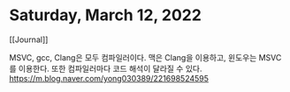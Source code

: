 # Saturday, March 12, 2022

[[Journal]]

MSVC, gcc, Clang은 모두 컴파일러이다. 맥은 Clang을 이용하고, 윈도우는 MSVC를 이용한다. 또한 컴파일러마다 코드 해석이 달라질 수 있다.
https://m.blog.naver.com/yong030389/221698524595
